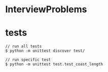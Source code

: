 InterviewProblems
=================

# tests

    // run all tests
    $ python -m unittest discover test/

    // run specific test
    $ python -m unittest test.test_coast_length

